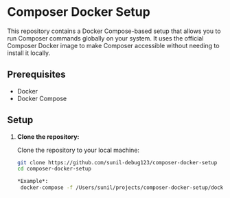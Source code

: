# Composer Docker Setup

This repository contains a Docker Compose-based setup that allows you to run Composer commands globally on your system. It uses the official Composer Docker image to make Composer accessible without needing to install it locally.

## Prerequisites

- Docker
- Docker Compose

## Setup

1. **Clone the repository:**

   Clone the repository to your local machine:

   ```bash
   git clone https://github.com/sunil-debug123/composer-docker-setup
   cd composer-docker-setup

   *Example*:
    docker-compose -f /Users/sunil/projects/composer-docker-setup/docker-compose.yml run --rm composer create-project drupal/recommended-project blacklight-collections-drupal --ignore-platform-req=ext-gd
   ```
